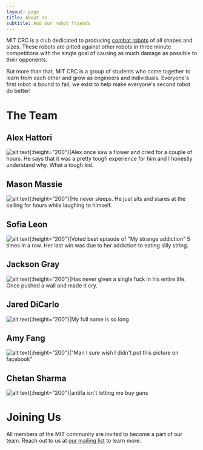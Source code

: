 ```yaml
---
layout: page
title: About Us
subtitle: And our robot friends
---
```


MIT CRC is a club dedicated to producing [combat robots](https://en.wikipedia.org/wiki/Robot_combat) of all shapes and sizes. These robots are pitted against other robots in three minute competitions with the single goal of causing as much damage as possible to their opponents. 

But more than that, MIT CRC is a group of students who come together to learn from each other and grow as engineers and individuals. Everyone's first robot is bound to fail; we exist to help make everyone's second robot do better!

The Team
======

Alex Hattori
------
![alt text](/img/aboutus/alex.png "Alex Hattori"){:height="200"}|Alex once saw a flower and cried for a couple of hours. He says that it was a pretty tough experience for him and I honestly understand why. What a tough kid.

Mason Massie
------
![alt text](/img/aboutus/mason.png "Mason Massie"){:height="200"}|He never sleeps. He just sits and stares at the ceiling for hours while laughing to himself.

Sofia Leon
------
![alt text](/img/aboutus/sofia.png "Sofia Leon"){:height="200"}|Voted best episode of "My strange addiction" 5 times in a row. Her last win was due to her addiction to eating silly string.

Jackson Gray
------
![alt text](/img/aboutus/jackson.png "Jackson Gray"){:height="200"}|Has never given a single fuck in his entire life. Once pushed a wall and made it cry.

Jared DiCarlo
------
![alt text](/img/aboutus/dicarlo.png "Jared DiCarlo"){:height="200"}|My full name is so long

Amy Fang
------
![alt text](/img/aboutus/amy.png "Amy Fang"){:height="200"}|"Man I sure wish I didn't put this picture on facebook"

Chetan Sharma
------
![alt text](/img/aboutus/chetan.png "Chetan Sharma"){:height="200"}|antifa isn't letting me buy guns

Joining Us
======

All members of the MIT community are invited to become a part of our team. Reach out to us at [our mailing list](mailto:combat-robotics-club@mit.edu) to learn more.